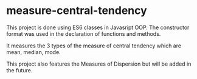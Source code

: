 # measure-central-tendency

This project is done using ES6 classes in Javasript OOP. The constructor format was used in the declaration of functions and methods.

It measures the 3 types of the measure of central tendency which are mean, median, mode.

This project also features the Measures of Dispersion but will be added in the future.
